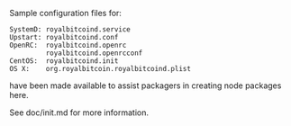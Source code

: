 Sample configuration files for:
```
SystemD: royalbitcoind.service
Upstart: royalbitcoind.conf
OpenRC:  royalbitcoind.openrc
         royalbitcoind.openrcconf
CentOS:  royalbitcoind.init
OS X:    org.royalbitcoin.royalbitcoind.plist
```
have been made available to assist packagers in creating node packages here.

See doc/init.md for more information.
